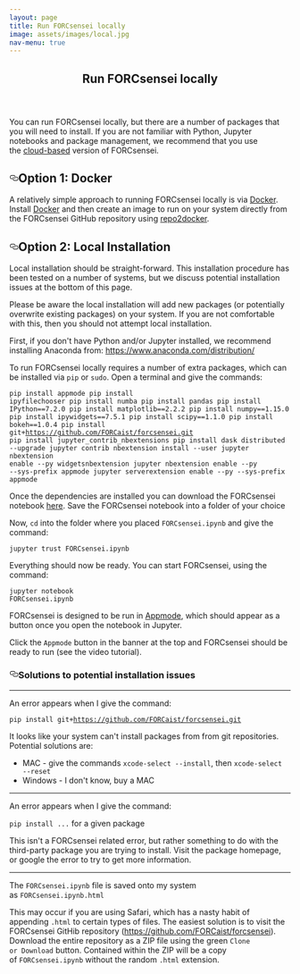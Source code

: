 ```yaml
---
layout: page
title: Run FORCsensei locally
image: assets/images/local.jpg
nav-menu: true
---
```


<!-- Main -->
<div id="main" class="alt">

<!-- One -->
<section id="one">
	<div class="inner">
		<header class="major">
			<h1>Run FORCsensei locally</h1>
		</header>

<!-- Content -->
You can run FORCsensei locally, but there are a number of packages that you will need to install. If you are not familiar with Python, Jupyter notebooks and package management, we recommend that you use the&nbsp;<a href="https://forcaist.github.io/FORCaist.github.io/amybinder.html" rel="nofollow">cloud-based</a>&nbsp;version of FORCsensei.</p><h2><a id="user-content-option-1-docker" aria-hidden="true" href="https://github.com/FORCaist/FORCaist.github.io/blob/master/brunlocal.md#option-1-docker"><svg viewBox="0 0 16 16" version="1.1" width="16" height="16" aria-hidden="true"><path fill-rule="evenodd" d="M4 9h1v1H4c-1.5 0-3-1.69-3-3.5S2.55 3 4 3h4c1.45 0 3 1.69 3 3.5 0 1.41-.91 2.72-2 3.25V8.59c.58-.45 1-1.27 1-2.09C10 5.22 8.98 4 8 4H4c-.98 0-2 1.22-2 2.5S3 9 4 9zm9-3h-1v1h1c1 0 2 1.22 2 2.5S13.98 12 13 12H9c-.98 0-2-1.22-2-2.5 0-.83.42-1.64 1-2.09V6.25c-1.09.53-2 1.84-2 3.25C6 11.31 7.55 13 9 13h4c1.45 0 3-1.69 3-3.5S14.5 6 13 6z"></path></svg></a>Option 1: Docker</h2><p>A relatively simple approach to running FORCsensei locally is via&nbsp;<a href="https://www.docker.com/" rel="nofollow">Docker</a>. Install&nbsp;<a href="https://www.docker.com/" rel="nofollow">Docker</a>&nbsp;and then create an image to run on your system directly from the FORCsensei GitHub repository using&nbsp;<a href="https://github.com/jupyter/repo2docker">repo2docker</a>.</p><h2><a id="user-content-option-2-local-installation" aria-hidden="true" href="https://github.com/FORCaist/FORCaist.github.io/blob/master/brunlocal.md#option-2-local-installation"><svg viewBox="0 0 16 16" version="1.1" width="16" height="16" aria-hidden="true"><path fill-rule="evenodd" d="M4 9h1v1H4c-1.5 0-3-1.69-3-3.5S2.55 3 4 3h4c1.45 0 3 1.69 3 3.5 0 1.41-.91 2.72-2 3.25V8.59c.58-.45 1-1.27 1-2.09C10 5.22 8.98 4 8 4H4c-.98 0-2 1.22-2 2.5S3 9 4 9zm9-3h-1v1h1c1 0 2 1.22 2 2.5S13.98 12 13 12H9c-.98 0-2-1.22-2-2.5 0-.83.42-1.64 1-2.09V6.25c-1.09.53-2 1.84-2 3.25C6 11.31 7.55 13 9 13h4c1.45 0 3-1.69 3-3.5S14.5 6 13 6z"></path></svg></a>Option 2: Local Installation</h2><p>Local installation should be straight-forward. This installation procedure has been tested on a number of systems, but we discuss potential installation issues at the bottom of this page.</p><p>Please be aware the local installation will add new packages (or potentially overwrite existing packages) on your system. If you are not comfortable with this, then you should not attempt local installation.</p><p>First, if you don't have Python and/or Jupyter installed, we recommend installing Anaconda from:&nbsp;<a href="https://www.anaconda.com/distribution/" rel="nofollow">https://www.anaconda.com/distribution/</a></p><p>To run FORCsensei locally requires a number of extra packages, which can be installed via&nbsp;<code>pip</code>&nbsp;or&nbsp;<code>sudo</code>. Open a terminal and give the commands:</p><pre><code>pip install appmode
pip install ipyfilechooser
pip install numba
pip install pandas
pip install IPython==7.2.0
pip install matplotlib==2.2.2
pip install numpy==1.15.0
pip install ipywidgets==7.5.1
pip install scipy==1.1.0
pip install bokeh==1.0.4
pip install git+https://github.com/FORCaist/forcsensei.git
pip install jupyter_contrib_nbextensions
pip install dask distributed --upgrade
jupyter contrib nbextension install --user
jupyter nbextension enable --py widgetsnbextension
jupyter nbextension enable --py --sys-prefix appmode
jupyter serverextension enable --py --sys-prefix appmode
</code></pre><p>Once the dependencies are installed you can download the FORCsensei notebook&nbsp;<a href="https://github.com/FORCaist/forcsensei/blob/master/FORCsensei.ipynb">here</a>. Save the FORCsensei notebook into a folder of your choice</p><p>Now,&nbsp;<code>cd</code>&nbsp;into the folder where you placed&nbsp;<code>FORCsensei.ipynb</code>&nbsp;and give the command:</p><pre><code>jupyter trust FORCsensei.ipynb
</code></pre><p>Everything should now be ready. You can start FORCsensei, using the command:</p><pre><code>jupyter notebook FORCsensei.ipynb
</code></pre><p>FORCsensei is designed to be run in&nbsp;<a href="https://github.com/oschuett/appmode">Appmode</a>, which should appear as a button once you open the notebook in Jupyter.</p><p>Click the&nbsp;<code>Appmode</code>&nbsp;button in the banner at the top and FORCsensei should be ready to run (see the video tutorial).</p><h3><a id="user-content-solutions-to-potential-installation-issues" aria-hidden="true" href="https://github.com/FORCaist/FORCaist.github.io/blob/master/brunlocal.md#solutions-to-potential-installation-issues"><svg viewBox="0 0 16 16" version="1.1" width="16" height="16" aria-hidden="true"><path fill-rule="evenodd" d="M4 9h1v1H4c-1.5 0-3-1.69-3-3.5S2.55 3 4 3h4c1.45 0 3 1.69 3 3.5 0 1.41-.91 2.72-2 3.25V8.59c.58-.45 1-1.27 1-2.09C10 5.22 8.98 4 8 4H4c-.98 0-2 1.22-2 2.5S3 9 4 9zm9-3h-1v1h1c1 0 2 1.22 2 2.5S13.98 12 13 12H9c-.98 0-2-1.22-2-2.5 0-.83.42-1.64 1-2.09V6.25c-1.09.53-2 1.84-2 3.25C6 11.31 7.55 13 9 13h4c1.45 0 3-1.69 3-3.5S14.5 6 13 6z"></path></svg></a>Solutions to potential installation issues</h3><hr size="6"><p>An error appears when I give the command:</p><p><code>pip install git+https://github.com/FORCaist/forcsensei.git</code></p><p>It looks like your system can't install packages from from git repositories. Potential solutions are:</p><ul><li>MAC - give the commands&nbsp;<code>xcode-select --install</code>, then&nbsp;<code>xcode-select --reset</code></li><li>Windows - I don't know, buy a MAC</li></ul><hr size="6"><p>An error appears when I give the command:</p><p><code>pip install ...</code>&nbsp;for a given package</p><p>This isn't a FORCsensei related error, but rather something to do with the third-party package you are trying to install. Visit the package homepage, or google the error to try to get more information.</p><hr size="6"><p>The&nbsp;<code>FORCsensei.ipynb</code>&nbsp;file is saved onto my system as&nbsp;<code>FORCsensei.ipynb.html</code></p><p>This may occur if you are using Safari, which has a nasty habit of appending&nbsp;<code>.html</code>&nbsp;to certain types of files. The easiest solution is to visit the FORCsensei GitHib repository (<a href="https://github.com/FORCaist/forcsensei">https://github.com/FORCaist/forcsensei</a>). Download the entire repository as a ZIP file using the green&nbsp;<code>Clone or Download</code>&nbsp;button. Contained within the ZIP will be a copy of&nbsp;<code>FORCsensei.ipynb</code>&nbsp;without the random&nbsp;<code>.html</code>&nbsp;extension.</p><br>
